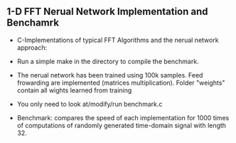 1-D FFT Nerual Network Implementation and Benchamrk
------------------------------------

- C-Implementations of typical FFT Algorithms and the nerual network approach:

- Run a simple make in the directory to compile the benchmark. 

- The nerual network has been trained using 100k samples. Feed frowarding are implemented (matrices multiplication).
  Folder "weights" contain all wights learned from training

- You only need to look at/modify/run benchmark.c 

- Benchmark: compares the speed of each implementation for 1000 times of computations of randomly generated time-domain
	    signal with length 32. 
